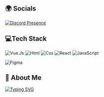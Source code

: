 <!--
**Sooeeren/sooeeren** is a ✨ _special_ ✨ repository because its `README.md` (this file) appears on your GitHub profile.

Here are some ideas to get you started:

- 🔭 I’m currently working on ...
- 🌱 I’m currently learning ...
- 👯 I’m looking to collaborate on ...
- 🤔 I’m looking for help with ...
- 💬 Ask me about ...
- 📫 How to reach me: ...
- 😄 Pronouns: ...
- ⚡ Fun fact: ...
-->

<!-- 
<div align="center" style="margin-bottom: 25px">
<h5>It's me, @sooeeren!<em><br>a Self-taught Frontend developer</br>
</em></h5>

<p align="center">
  <a href="https://github.com/sooeeren?tab=repositories&sort=stargazers">
    <img alt="total stars" title="Total stars on GitHub" src="https://custom-icon-badges.herokuapp.com/badge/dynamic/json?logo=star&host=formatted-dynamic-badges.herokuapp.com&formatter=metric&style=for-the-badge&color=55960c&labelColor=488207&label=stars&query=%24.stars&url=https%3A%2F%2Fapi.github-star-counter.workers.dev%2Fuser%sooeeren"/></a>
  <a href="https://github.com/sooeeren?tab=followers">
    <img alt="followers" title="Follow me on Github" src="https://custom-icon-badges.herokuapp.com/github/followers/sooeeren?color=236ad3&labelColor=1155ba&style=for-the-badge&logo=person-add&label=Follow&logoColor=white"/></a>
  <a href="https://github.com/sooeeren/Simple-View-Counter">
    <img alt="views" title="GitHub profile views" src="https://komarev.com/ghpvc/?username=sooeeren&style=for-the-badge&color=lightgrey"/></a>
</p>

<code><img height="50" src="https://raw.githubusercontent.com/github/explore/80688e429a7d4ef2fca1e82350fe8e3517d3494d/topics/javascript/javascript.png"></code>
<code><img height="50" src="https://raw.githubusercontent.com/github/explore/80688e429a7d4ef2fca1e82350fe8e3517d3494d/topics/vue/vue.png"></code>
<code><img height="30" src="https://raw.githubusercontent.com/github/explore/80688e429a7d4ef2fca1e82350fe8e3517d3494d/topics/html/html.png"></code>
<code><img height="30" src="https://raw.githubusercontent.com/github/explore/80688e429a7d4ef2fca1e82350fe8e3517d3494d/topics/css/css.png"></code>
<code><img height="30" src="https://icon-library.com/images/jquery-icon-png/jquery-icon-png-7.jpg"></code>
</div>

-->

## 🌍 Socials

[![Discord Presence](https://lanyard.cnrad.dev/api/975044147507503104)](https://discord.com/users/975044147507503104)

## 💻Tech Stack

![Vue.Js](https://img.shields.io/badge/vuejs-%23323330.svg?style=for-the-badge&logo=vuejs&logoColor=%23F7DF1E)
![Html](https://img.shields.io/badge/Html-%23323330.svg?style=for-the-badge&logo=Html&logoColor=%23F7DF1E)
![Css](https://img.shields.io/badge/Css-%23323330.svg?style=for-the-badge&logo=Css&logoColor=%23F7DF1E)
![React](https://img.shields.io/badge/React-%23323330.svg?style=for-the-badge&logo=React&logoColor=%23F7DF1E)
![JavaScript](https://img.shields.io/badge/javascript-%23323330.svg?style=for-the-badge&logo=javascript&logoColor=%23F7DF1E)

![Figma](https://img.shields.io/badge/Figma-%23323330?style=for-the-badge&logo=Figma&logoColor=white)

## 📂 About Me

[![Typing SVG](https://readme-typing-svg.demolab.com?font=Joyride++STD&pause=500&color=32DAFF&width=600&lines=Hey+its+me+Sooeeren+%7C+S%C3%B6ren%230001;A+Self+Taught+Frontend+Developer+(Fivem+Based);Contect+me+on+Discord+%7C+S%C3%B6ren%230001)](https://git.io/typing-svg)
